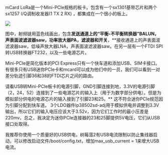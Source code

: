 mCard LoRa是一个Mini-PCIe规格的板卡。包含有一个sx1301基带芯片和两个sx1257 I/Q调制收发器(1 TX 2 RX) ，都集成在一个很小的板上。

![](https://camo.githubusercontent.com/dd5e469406dad76d44edd2f665bb8695a7496e61/68747470733a2f2f7777772e64726f70626f782e636f6d2f732f643573616865336f306d336763796e2f6d63617264312e626d702e6a70673f646c3d31)

图中，射频链用蓝色线画出，包含**发送通道上的“平衡-不平衡转换器”BALUN，声表面波滤波器saw，功率放大器PA，滤波器和开关**，**接收通道上的声表面波滤波器saw，低噪声放大器LNA，声表面波滤波器saw。在另一层有一个FTDI SPI转USB转换器FT232，以及一些电源芯片。

Mini-PCIe是简化版本的PCI Express只有一个快车道和添加USB、SIM卡接口。有很多只有USB迷你PCIe卡和mcard可以成为他们中的一员，我们可以看到一对差分轨迹引脚36和38的FTDI芯片之间的路由。

请看USB转Mini-PCIe板卡的电源引脚，GND引脚连接到地，3.3V的电源引脚（2，24，52）连接到了一些电源芯片的输入上（用于为数字部分供电）。但是为模拟部分供电的电源芯片的输入接到了引脚23和25。** 这不符合迷你PCIe规范因为引脚分配到快车道。 3个LDO器件lp38502sd-adj用于模拟供电并调整到3.3V输出，所以它们的输入电压应该大于3.52v，因为它们工作时的最小压差是220mv，总之，我决定为迷你PCIe连接器的23和25脚提供5V电压，它们从USB接口处取得。

我推荐你使用一个质量好的USB供电，树莓蒎2有USB电流限制以防止集线器启动，可以修改启动文件/boot/config.txt，增加max_usb_current = 1来增大USB电流。



